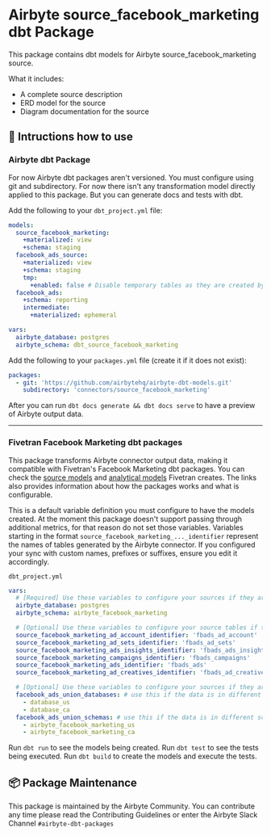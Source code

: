 # Airbyte source_facebook_marketing dbt Package

This package contains dbt models for Airbyte source_facebook_marketing source.

What it includes:

- A complete source description
- ERD model for the source
- Diagram documentation for the source

## 🎯 Intructions how to use

### Airbyte dbt Package

For now Airbyte dbt packages aren't versioned. You must configure using git and subdirectory. For now there isn't any transformation model directly applied to this package. But you can generate docs and tests with dbt.

Add the following to your `dbt_project.yml` file:

```yaml
models:
  source_facebook_marketing:
    +materialized: view
    +schema: staging
  facebook_ads_source:
    +materialized: view
    +schema: staging
    tmp:
      +enabled: false # Disable temporary tables as they are created by the source_facebook_marketing models
  facebook_ads:
    +schema: reporting
    intermediate:
      +materialized: ephemeral

vars:
  airbyte_database: postgres
  airbyte_schema: dbt_source_facebook_marketing
```

Add the following to your `packages.yml` file (create it if it does not exist):

```yaml
packages:
  - git: 'https://github.com/airbytehq/airbyte-dbt-models.git'
    subdirectory: 'connectors/source_facebook_marketing'
```

After you can run `dbt docs generate && dbt docs serve` to have a preview of Airbyte output data.

---

### Fivetran Facebook Marketing dbt packages

This package transforms Airbyte connector output data, making it compatible with Fivetran's Facebook Marketing dbt packages. You can check the [source models](https://github.com/fivetran/dbt_facebook_ads_source) and [analytical models](https://github.com/fivetran/dbt_facebook_ads) Fivetran creates. The links also provides information about how the packages works and what is configurable.

This is a default variable definition you must configure to have the models created. At the moment this package doesn't support passing through additional metrics, for that reason do not set those variables. Variables starting in the format `source_facebook_marketing_..._identifier` represent the names of tables generated by the Airbyte connector. If you configured your sync with custom names, prefixes or suffixes, ensure you edit it accordingly.

`dbt_project.yml`

```yaml
vars:
  # [Required] Use these variables to configure your sources if they are loaded in a single database and schema
  airbyte_database: postgres
  airbyte_schema: airbyte_facebook_marketing

  # [Optional] Use these variables to configure your source tables if they are loaded with custom names, prefixes or suffixes (not compatible with union sources)
  source_facebook_marketing_ad_account_identifier: 'fbads_ad_account'
  source_facebook_marketing_ad_sets_identifier: 'fbads_ad_sets'
  source_facebook_marketing_ads_insights_identifier: 'fbads_ads_insights'
  source_facebook_marketing_campaigns_identifier: 'fbads_campaigns'
  source_facebook_marketing_ads_identifier: 'fbads_ads'
  source_facebook_marketing_ad_creatives_identifier: 'fbads_ad_creatives'

  # [Optional] Use these variables to configure your sources if they are loaded in different databases or schemas under default stream names (one of the two options maximum)
  facebook_ads_union_databases: # use this if the data is in different databases/projects but uses the same schema
    - database_us
    - database_ca
  facebook_ads_union_schemas: # use this if the data is in different schemas/datasets of the same database/projectname
    - airbyte_facebook_marketing_us
    - airbyte_facebook_marketing_ca
```

Run `dbt run` to see the models being created.
Run `dbt test` to see the tests being executed.
Run `dbt build` to create the models and execute the tests.

## 📦 Package Maintenance

This package is maintained by the Airbyte Community.
You can contribute any time please read the Contributing Guidelines or enter the Airbyte Slack Channel `#airbyte-dbt-packages`
